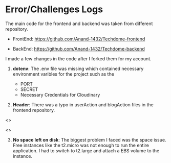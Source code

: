 # Error/Challenges Logs 

The main code for the frontend and backend was taken from different repository. 

- FrontEnd: https://github.com/Anand-1432/Techdome-frontend

- BackEnd: https://github.com/Anand-1432/Techdome-backend

I made a few changes in the code after I forked them for my account. 

1. **dotenv**: The .env file was missing which contained necessary environment varibles for the project such as the 
    - PORT 
    - SECRET
    - Necessary Credentials for Cloudinary 

2. **Header**: There was a typo in userAction and blogAction files in the frontend repository. 

<>

<>

3. **No space left on disk**: The biggest problem I faced was the space issue. Free instances like the t2.micro was not enough to run the entire application. I had  to switch to t2.large and attach a EBS volume to the instance. 
